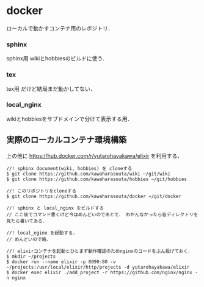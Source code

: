 # docker

ローカルで動かすコンテナ用のレポジトリ．

### sphinx

sphinx用
wikiとhobbiesのビルドに使う．

### tex

tex用
だけど結局まだ動かしてない．

### local_nginx

wikiとhobbiesをサブドメインで分けて表示する用．




## 実際のローカルコンテナ環境構築
上の他に https://hub.docker.com/r/yutarohayakawa/elixir を利用する．

```
//! sphinx document(wiki, hobbies) を cloneする
$ git clone https://github.com/kawaharasouta/wiki ~/git/wiki
$ git clone https://github.com/kawaharasouta/hobbies ~/git/hobbies

//! このリポジトリをcloneする
$ git clone https://github.com/kawaharasouta/docker ~/git/docker

//! sphinx と local_nginx をビルドする
// ここ後でコマンド書くけど今はめんどいのであとで． わかんなかったら各ディレクトリを見たら書いてある． 

//! local_nginx を起動する．
// めんどいので略．

//! elixirコンテナを起動とひとまず動作確認のためnginxのコードをぶん投げておく．
$ mkdir ~/projects
$ docker run --name elixir -p 8090:80 -v ~/projects:/usr/local/elixir/http/projects -d yutarohayakawa/elixir
$ docker exec elixir ./add_project -r https://github.com/nginx/nginx -n nginx


